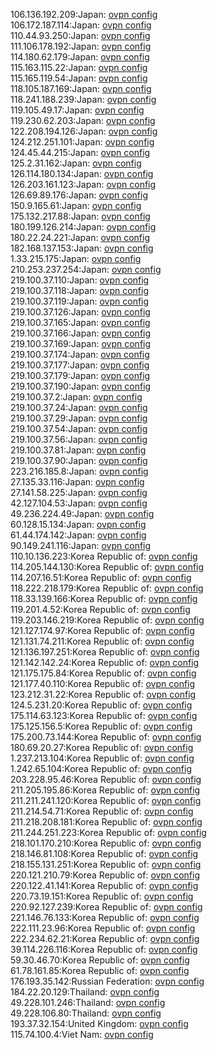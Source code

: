 106.136.192.209:Japan: [ovpn config](vpn/106_136_192_209.ovpn)  
106.172.187.114:Japan: [ovpn config](vpn/106_172_187_114.ovpn)  
110.44.93.250:Japan: [ovpn config](vpn/110_44_93_250.ovpn)  
111.106.178.192:Japan: [ovpn config](vpn/111_106_178_192.ovpn)  
114.180.62.179:Japan: [ovpn config](vpn/114_180_62_179.ovpn)  
115.163.115.22:Japan: [ovpn config](vpn/115_163_115_22.ovpn)  
115.165.119.54:Japan: [ovpn config](vpn/115_165_119_54.ovpn)  
118.105.187.169:Japan: [ovpn config](vpn/118_105_187_169.ovpn)  
118.241.188.239:Japan: [ovpn config](vpn/118_241_188_239.ovpn)  
119.105.49.17:Japan: [ovpn config](vpn/119_105_49_17.ovpn)  
119.230.62.203:Japan: [ovpn config](vpn/119_230_62_203.ovpn)  
122.208.194.126:Japan: [ovpn config](vpn/122_208_194_126.ovpn)  
124.212.251.101:Japan: [ovpn config](vpn/124_212_251_101.ovpn)  
124.45.44.215:Japan: [ovpn config](vpn/124_45_44_215.ovpn)  
125.2.31.162:Japan: [ovpn config](vpn/125_2_31_162.ovpn)  
126.114.180.134:Japan: [ovpn config](vpn/126_114_180_134.ovpn)  
126.203.161.123:Japan: [ovpn config](vpn/126_203_161_123.ovpn)  
126.69.89.176:Japan: [ovpn config](vpn/126_69_89_176.ovpn)  
150.9.165.61:Japan: [ovpn config](vpn/150_9_165_61.ovpn)  
175.132.217.88:Japan: [ovpn config](vpn/175_132_217_88.ovpn)  
180.199.126.214:Japan: [ovpn config](vpn/180_199_126_214.ovpn)  
180.22.24.221:Japan: [ovpn config](vpn/180_22_24_221.ovpn)  
182.168.137.153:Japan: [ovpn config](vpn/182_168_137_153.ovpn)  
1.33.215.175:Japan: [ovpn config](vpn/1_33_215_175.ovpn)  
210.253.237.254:Japan: [ovpn config](vpn/210_253_237_254.ovpn)  
219.100.37.110:Japan: [ovpn config](vpn/219_100_37_110.ovpn)  
219.100.37.118:Japan: [ovpn config](vpn/219_100_37_118.ovpn)  
219.100.37.119:Japan: [ovpn config](vpn/219_100_37_119.ovpn)  
219.100.37.126:Japan: [ovpn config](vpn/219_100_37_126.ovpn)  
219.100.37.165:Japan: [ovpn config](vpn/219_100_37_165.ovpn)  
219.100.37.166:Japan: [ovpn config](vpn/219_100_37_166.ovpn)  
219.100.37.169:Japan: [ovpn config](vpn/219_100_37_169.ovpn)  
219.100.37.174:Japan: [ovpn config](vpn/219_100_37_174.ovpn)  
219.100.37.177:Japan: [ovpn config](vpn/219_100_37_177.ovpn)  
219.100.37.179:Japan: [ovpn config](vpn/219_100_37_179.ovpn)  
219.100.37.190:Japan: [ovpn config](vpn/219_100_37_190.ovpn)  
219.100.37.2:Japan: [ovpn config](vpn/219_100_37_2.ovpn)  
219.100.37.24:Japan: [ovpn config](vpn/219_100_37_24.ovpn)  
219.100.37.29:Japan: [ovpn config](vpn/219_100_37_29.ovpn)  
219.100.37.54:Japan: [ovpn config](vpn/219_100_37_54.ovpn)  
219.100.37.56:Japan: [ovpn config](vpn/219_100_37_56.ovpn)  
219.100.37.81:Japan: [ovpn config](vpn/219_100_37_81.ovpn)  
219.100.37.90:Japan: [ovpn config](vpn/219_100_37_90.ovpn)  
223.216.185.8:Japan: [ovpn config](vpn/223_216_185_8.ovpn)  
27.135.33.116:Japan: [ovpn config](vpn/27_135_33_116.ovpn)  
27.141.58.225:Japan: [ovpn config](vpn/27_141_58_225.ovpn)  
42.127.104.53:Japan: [ovpn config](vpn/42_127_104_53.ovpn)  
49.236.224.49:Japan: [ovpn config](vpn/49_236_224_49.ovpn)  
60.128.15.134:Japan: [ovpn config](vpn/60_128_15_134.ovpn)  
61.44.174.142:Japan: [ovpn config](vpn/61_44_174_142.ovpn)  
90.149.241.116:Japan: [ovpn config](vpn/90_149_241_116.ovpn)  
110.10.136.223:Korea Republic of: [ovpn config](vpn/110_10_136_223.ovpn)  
114.205.144.130:Korea Republic of: [ovpn config](vpn/114_205_144_130.ovpn)  
114.207.16.51:Korea Republic of: [ovpn config](vpn/114_207_16_51.ovpn)  
118.222.218.179:Korea Republic of: [ovpn config](vpn/118_222_218_179.ovpn)  
118.33.139.166:Korea Republic of: [ovpn config](vpn/118_33_139_166.ovpn)  
119.201.4.52:Korea Republic of: [ovpn config](vpn/119_201_4_52.ovpn)  
119.203.146.219:Korea Republic of: [ovpn config](vpn/119_203_146_219.ovpn)  
121.127.174.97:Korea Republic of: [ovpn config](vpn/121_127_174_97.ovpn)  
121.131.74.211:Korea Republic of: [ovpn config](vpn/121_131_74_211.ovpn)  
121.136.197.251:Korea Republic of: [ovpn config](vpn/121_136_197_251.ovpn)  
121.142.142.24:Korea Republic of: [ovpn config](vpn/121_142_142_24.ovpn)  
121.175.175.84:Korea Republic of: [ovpn config](vpn/121_175_175_84.ovpn)  
121.177.40.110:Korea Republic of: [ovpn config](vpn/121_177_40_110.ovpn)  
123.212.31.22:Korea Republic of: [ovpn config](vpn/123_212_31_22.ovpn)  
124.5.231.20:Korea Republic of: [ovpn config](vpn/124_5_231_20.ovpn)  
175.114.63.123:Korea Republic of: [ovpn config](vpn/175_114_63_123.ovpn)  
175.125.156.5:Korea Republic of: [ovpn config](vpn/175_125_156_5.ovpn)  
175.200.73.144:Korea Republic of: [ovpn config](vpn/175_200_73_144.ovpn)  
180.69.20.27:Korea Republic of: [ovpn config](vpn/180_69_20_27.ovpn)  
1.237.213.104:Korea Republic of: [ovpn config](vpn/1_237_213_104.ovpn)  
1.242.65.104:Korea Republic of: [ovpn config](vpn/1_242_65_104.ovpn)  
203.228.95.46:Korea Republic of: [ovpn config](vpn/203_228_95_46.ovpn)  
211.205.195.86:Korea Republic of: [ovpn config](vpn/211_205_195_86.ovpn)  
211.211.241.120:Korea Republic of: [ovpn config](vpn/211_211_241_120.ovpn)  
211.214.54.71:Korea Republic of: [ovpn config](vpn/211_214_54_71.ovpn)  
211.218.208.181:Korea Republic of: [ovpn config](vpn/211_218_208_181.ovpn)  
211.244.251.223:Korea Republic of: [ovpn config](vpn/211_244_251_223.ovpn)  
218.101.170.210:Korea Republic of: [ovpn config](vpn/218_101_170_210.ovpn)  
218.146.81.108:Korea Republic of: [ovpn config](vpn/218_146_81_108.ovpn)  
218.155.131.251:Korea Republic of: [ovpn config](vpn/218_155_131_251.ovpn)  
220.121.210.79:Korea Republic of: [ovpn config](vpn/220_121_210_79.ovpn)  
220.122.41.141:Korea Republic of: [ovpn config](vpn/220_122_41_141.ovpn)  
220.73.19.151:Korea Republic of: [ovpn config](vpn/220_73_19_151.ovpn)  
220.92.127.239:Korea Republic of: [ovpn config](vpn/220_92_127_239.ovpn)  
221.146.76.133:Korea Republic of: [ovpn config](vpn/221_146_76_133.ovpn)  
222.111.23.96:Korea Republic of: [ovpn config](vpn/222_111_23_96.ovpn)  
222.234.62.21:Korea Republic of: [ovpn config](vpn/222_234_62_21.ovpn)  
39.114.226.116:Korea Republic of: [ovpn config](vpn/39_114_226_116.ovpn)  
59.30.46.70:Korea Republic of: [ovpn config](vpn/59_30_46_70.ovpn)  
61.78.161.85:Korea Republic of: [ovpn config](vpn/61_78_161_85.ovpn)  
176.193.35.142:Russian Federation: [ovpn config](vpn/176_193_35_142.ovpn)  
184.22.20.129:Thailand: [ovpn config](vpn/184_22_20_129.ovpn)  
49.228.101.246:Thailand: [ovpn config](vpn/49_228_101_246.ovpn)  
49.228.106.80:Thailand: [ovpn config](vpn/49_228_106_80.ovpn)  
193.37.32.154:United Kingdom: [ovpn config](vpn/193_37_32_154.ovpn)  
115.74.100.4:Viet Nam: [ovpn config](vpn/115_74_100_4.ovpn)  
